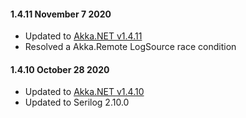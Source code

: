 #### 1.4.11 November 7 2020 ####

* Updated to [Akka.NET v1.4.11](https://github.com/akkadotnet/akka.net/releases/tag/1.4.11)
* Resolved a Akka.Remote LogSource race condition

#### 1.4.10 October 28 2020 ####

* Updated to [Akka.NET v1.4.10](https://github.com/akkadotnet/akka.net/releases/tag/1.4.10)
* Updated to Serilog 2.10.0
